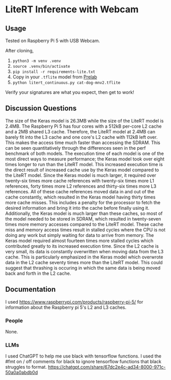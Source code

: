 # LiteRT Inference with Webcam

## Usage

Tested on Raspberry Pi 5 with USB Webcam.

After cloning,

1. `python3 -m venv .venv`
2. `source .venv/bin/activate`
3. `pip install -r requirements-lite.txt`
4. Copy in your `.tflite` model from [Prelab](https://usafa-ece.github.io/ece386-book/b3-devboard/lab-cat-dog.html#pre-lab)
5. `python litert_continuous.py cat-dog-mnv2.tflite`

Verify your signatures are what you expect, then get to work!

## Discussion Questions

The size of the Keras model is 26.3MB while the size of the LiteRT model is 2.4MB. The Raspberry Pi 5 has four cores with a 512kB per-core L2 cache and a 2MB shared L3 cache. Therefore, the LiteRT model at 2.4MB can barely fit into the L3 cache and one core's L2 cache with 112kB left over. This makes the access time much faster than accessing the SDRAM.
This can be seen quantitatively through the differences seen in the perf benchmark of both models. The execution time of each model is one of the most direct ways to measure performance; the Keras model took over eight times longer to run than the LiteRT model. This increased execution time is the direct result of increased cache use by the Keras model compared to the LiteRT model. Since the Keras model is much larger, it required over twenty-six times more cache references with twenty-six times more L1 references, forty times more L2 references and thirty-six times more L3 references. All of these cache references moved data in and out of the cache constantly, which resulted in the Keras model having thirty times more cache misses. This includes a penalty for the processor to fetch the desired information and bring it into the cache before finally using it. Additionally, the Keras model is much larger than these caches, so most of the model needed to be stored in SDRAM, which resulted in twenty-seven times more memory accesses compared to the LiteRT model. These cache miss and memory access times result in stalled cycles where the CPU is not doing any work but simply waiting for data to arrive from memory. The Keras model required almost fourteen times more stalled cycles which contributed greatly to its increased execution time. 
Since the L2 cache is very small, its data is constantly overwritten when moving data from the L3 cache. This is particularly emphasized in the Keras model which overwrote data in the L2 cache seventy times more than the LiteRT model. This could suggest that thrashing is occuring in which the same data is being moved back and forth in the L2 cache. 

## Documentation

I used https://www.raspberrypi.com/products/raspberry-pi-5/ for information about the Raspberry pi 5's L2 and L3 caches.

### People

None.

### LLMs

I used ChatGPT to help me use black with tensorflow functions. I used the #fmt on / off comments for black to ignore tensorflow functions that black struggles to format.
https://chatgpt.com/share/67dc2e4c-ad34-8000-971c-50a0a0abdb0d
